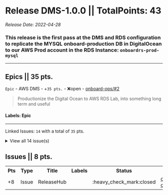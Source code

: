 # Release DMS-1.0.0 || TotalPoints: 43
_Release Date: 2022-04-28_
### This release is the first pass at the DMS and RDS configuration to replicate the MYSQL onboard-production DB in DigitalOcean to our AWS Prod account in the RDS Instance: `onboardrs-prod-mysql`
---
## Epics || 35 pts.
 `Epic` - AWS DMS - +`35 pts.` - :x:open - [onboard-ops/#2](https://github.com/OnboardRS/onboard-ops/issues/2)
 > Productionize the Digital Ocean to AWS RDS Lab, into something long term and useful

#### Labels: Epic 
---
Linked Issues: `14` with a total of `35` pts.
<details><summary>View all 14 issue(s)</summary>
<p>
<table>
<tr><th>Pts</th><th>Type</th><th>Title</th><th>Labels</th><th>Status</th><th>Link</th></tr>
<tr><td>+3</td><td>Issue</td><td>DMS Replication Instance</td><td></td><td>:heavy_check_mark:closed</td><td><a href="https://github.com/OnboardRS/pulumi-aws-dms-mysql/issues/1">pulumi-aws-dms-mysql/#1</a></td> </tr>
<tr><td>+3</td><td>Issue</td><td>Fix Pulumi Publish action to include Secrets Provider</td><td>bug </td><td>:heavy_check_mark:closed</td><td><a href="https://github.com/OnboardRS/onboard-ops/issues/1">onboard-ops/#1</a></td> </tr>
<tr><td>+1</td><td>Issue</td><td>DMS Subnet Group</td><td></td><td>:heavy_check_mark:closed</td><td><a href="https://github.com/OnboardRS/pulumi-aws-dms-mysql/issues/2">pulumi-aws-dms-mysql/#2</a></td> </tr>
<tr><td>+1</td><td>Issue</td><td>MYSQL Security Group</td><td></td><td>:heavy_check_mark:closed</td><td><a href="https://github.com/OnboardRS/pulumi-aws-dms-mysql/issues/3">pulumi-aws-dms-mysql/#3</a></td> </tr>
<tr><td>+1</td><td>Issue</td><td>RDS SubnetGroup</td><td></td><td>:heavy_check_mark:closed</td><td><a href="https://github.com/OnboardRS/pulumi-aws-dms-mysql/issues/4">pulumi-aws-dms-mysql/#4</a></td> </tr>
<tr><td>+2</td><td>Issue</td><td>RDS Parameter Group</td><td></td><td>:heavy_check_mark:closed</td><td><a href="https://github.com/OnboardRS/pulumi-aws-dms-mysql/issues/5">pulumi-aws-dms-mysql/#5</a></td> </tr>
<tr><td>+3</td><td>Issue</td><td>RDS MySQL</td><td></td><td>:heavy_check_mark:closed</td><td><a href="https://github.com/OnboardRS/pulumi-aws-dms-mysql/issues/6">pulumi-aws-dms-mysql/#6</a></td> </tr>
<tr><td>+3</td><td>Issue</td><td>AWS Secrets</td><td></td><td>:heavy_check_mark:closed</td><td><a href="https://github.com/OnboardRS/pulumi-aws-dms-mysql/issues/7">pulumi-aws-dms-mysql/#7</a></td> </tr>
<tr><td>+5</td><td>Issue</td><td>AWS Secret Rotation</td><td></td><td>:heavy_check_mark:closed</td><td><a href="https://github.com/OnboardRS/pulumi-aws-dms-mysql/issues/8">pulumi-aws-dms-mysql/#8</a></td> </tr>
<tr><td>+2</td><td>Issue</td><td>DMS Endpoints</td><td></td><td>:x:open</td><td><a href="https://github.com/OnboardRS/pulumi-aws-dms-mysql/issues/9">pulumi-aws-dms-mysql/#9</a></td> </tr>
<tr><td>+3</td><td>Issue</td><td>DMS Replication Tasks</td><td></td><td>:x:open</td><td><a href="https://github.com/OnboardRS/pulumi-aws-dms-mysql/issues/10">pulumi-aws-dms-mysql/#10</a></td> </tr>
<tr><td>+1</td><td>Issue</td><td>Add NAT Gateway IPs to Digital Ocean for PROD AWS Account</td><td></td><td>:heavy_check_mark:closed</td><td><a href="https://github.com/OnboardRS/pulumi-aws-dms-mysql/issues/11">pulumi-aws-dms-mysql/#11</a></td> </tr>
<tr><td>+2</td><td>Issue</td><td>DMS IAM Role</td><td></td><td>:heavy_check_mark:closed</td><td><a href="https://github.com/OnboardRS/pulumi-aws-dms-mysql/issues/12">pulumi-aws-dms-mysql/#12</a></td> </tr>
<tr><td>+5</td><td>Issue</td><td>Get MySQL Rotation Lambda Payload</td><td></td><td>:heavy_check_mark:closed</td><td><a href="https://github.com/OnboardRS/pulumi-aws-dms-mysql/issues/13">pulumi-aws-dms-mysql/#13</a></td> </tr>
</table>
</p>
</details>

## Issues || 8 pts.
<table>
<tr><th>Pts</th><th>Type</th><th>Title</th><th>Labels</th><th>Status</th><th>Link</th></tr>
<tr><td>+8</td><td>Issue</td><td>ReleaseHub</td><td></td><td>:heavy_check_mark:closed</td><td><a href="https://github.com/OnboardRS/onboard-ops/issues/3">onboard-ops/#3</a></td> </tr>
</table>
